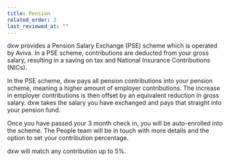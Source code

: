 ```yaml
---
title: Pension
related_order: 2
last_reviewed_at: ""
---
```

dxw provides a Pension Salary Exchange (PSE) scheme which is operated by Aviva. In a PSE scheme, contributions are deducted from your gross salary, resulting in a saving on tax and National Insurance Contributions (NICs). 

In the PSE scheme, dxw pays all pension contributions into your pension scheme, meaning a higher amount of employer contributions. The increase in employer contributions is then offset by an equivalent reduction in gross salary. dxw takes the salary you have exchanged and pays that straight into your pension fund.

Once you have passed your 3 month check in, you will be auto-enrolled into the scheme. The People team will be in touch with more details and the option to set your contribution percentage.

dxw will match any contribution up to 5%.